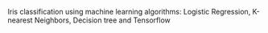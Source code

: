 Iris classification using machine learning algorithms: Logistic Regression, K-nearest Neighbors, Decision tree and Tensorflow
